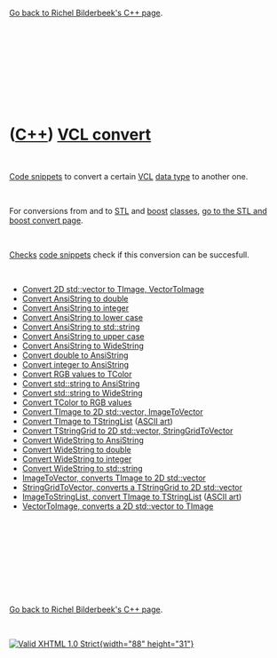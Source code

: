 

[Go back to Richel Bilderbeek's C++ page](Cpp.htm).

 

 

 

 

 

([C++](Cpp.htm)) [VCL convert](CppVclConvert.htm)
=================================================

 

[Code snippets](CppCodeSnippets.htm) to convert a certain
[VCL](CppVcl.htm) [data type](CppDataType.htm) to another one.

 

For conversions from and to [STL](CppStl.htm) and [boost](CppBoost.htm)
[classes](CppClass.htm), [go to the STL and boost convert
page](CppConvert.htm).

 

[Checks](CppCheck.htm) [code snippets](CppCodeSnippets.htm) check if
this conversion can be succesfull.

 

-   [Convert 2D std::vector to TImage,
    VectorToImage](CppVectorToImage.htm)
-   [Convert AnsiString to double](CppAnsiToDouble.htm)
-   [Convert AnsiString to integer](CppAnsiToInt.htm)
-   [Convert AnsiString to lower case](CppAnsiToLower.htm)
-   [Convert AnsiString to std::string](CppAnsiToStr.htm)
-   [Convert AnsiString to upper case](CppAnsiToUpper.htm)
-   [Convert AnsiString to WideString](CppAnsiToWide.htm)
-   [Convert double to AnsiString](CppDoubleToAnsi.htm)
-   [Convert integer to AnsiString](CppIntToAnsi.htm)
-   [Convert RGB values to TColor](CppColorToRgb.htm)
-   [Convert std::string to AnsiString](CppStrToAnsi.htm)
-   [Convert std::string to WideString](CppStrToWide.htm)
-   [Convert TColor to RGB values](CppColorToRgb.htm)
-   [Convert TImage to 2D std::vector,
    ImageToVector](CppImageToVector.htm)
-   [Convert TImage to TStringList](CppImageToStringList.htm) ([ASCII
    art](CppAsciiArt.htm))
-   [Convert TStringGrid to 2D std::vector,
    StringGridToVector](CppStringGridToVector.htm)
-   [Convert WideString to AnsiString](CppWideToAnsi.htm)
-   [Convert WideString to double](CppWideToDouble.htm)
-   [Convert WideString to integer](CppWideToInt.htm)
-   [Convert WideString to std::string](CppWideToStr.htm)
-   [ImageToVector, converts TImage to 2D
    std::vector](CppImageToVector.htm)
-   [StringGridToVector, converts a TStringGrid to 2D
    std::vector](CppStringGridToVector.htm)
-   [ImageToStringList, convert TImage to
    TStringList](CppImageToStringList.htm) ([ASCII
    art](CppAsciiArt.htm))
-   [VectorToImage, converts a 2D std::vector to
    TImage](CppVectorToImage.htm)

 

 

 

 

 

[Go back to Richel Bilderbeek's C++ page](Cpp.htm).



 

[![Valid XHTML 1.0 Strict](valid-xhtml10.png){width="88"
height="31"}](http://validator.w3.org/check?uri=referer)
